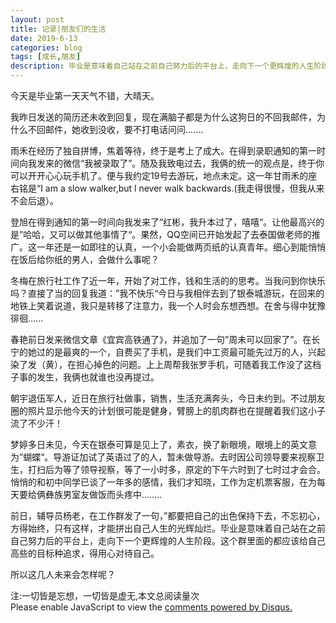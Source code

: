 ```yaml
---
layout: post
title: 记录|朋友们的生活
date: 2019-6-13
categories: blog
tags: [成长,朋友]
description: 毕业是意味着自己站在之前自己努力后的平台上，走向下一个更辉煌的人生阶段。
---
```



今天是毕业第一天天气不错，大晴天。

我昨日发送的简历还未收到回复，现在满脑子都是为什么这狗日的不回我邮件，为什么不回邮件，她收到没收，要不打电话问问.......

雨禾在经历了独自拼博，焦着等待，终于是考上了成大。在得到录职通知的第一时间向我发来的微信“我被录取了”。随及我致电过去，我俩的统一的观点是，终于你可以开开心心玩手机了。便与我约定19号去游玩，地点未定。这一年甘雨禾的座右铭是“I am a slow walker,but l never walk backwards.(我走得很慢，但我从来不会后退）。

登旭在得到通知的第一时间向我发来了“红彬，我升本过了，嘻嘻“。让他最高兴的是”哈哈，又可以做其他事情了“。果然，QQ空间已开始发起了去泰国做老师的推广。这一年还是一如即往的认真，一个小会能做两页纸的认真青年。细心到能悄悄在饭后给你纸的男人，会做什么事呢？

冬梅在旅行社工作了近一年，开始了对工作，钱和生活的的思考。当我问到你快乐吗？直接了当的回复我道：”我不快乐“今日与我相伴去到了银泰城游玩，在回来的地铁上笑着说道，我只是转移了注意力，我一个人时会东想西想。在舍与得中犹豫徘徊......

春艳前日发来微信文章《宜宾高铁通了》，并追加了一句”周未可以回家了”。在长宁的她过的是最爽的一个，自费买了手机，是我们中工资最可能先过万的人，兴起染了发（黄），在担心掉色的问题。上上周帮我张罗手机，可随着我工作没了这档子事的发生，我俩也就谁也没再提过。

朝宇退伍军人，近日在旅行社做事，销售，生活充满奔头，今日未约到。不过朋友圈的照片显示他今天的计划很可能是健身，臂膀上的肌肉群也在提醒着我们这小子流了不少汗！

梦婷多日未见，今天在银泰可算是见上了，素衣，换了新眼境，眼境上的英文意为”蝴蝶“。导游证加试了英语过了的人，暂未做导游。去时因公司领导要来视察卫生，打扫后为等了领导视察，等了一小时多，原定的下午六时到了七时过才会合。悄悄的和初中同学已谈了一年多的感情，我们才知晓，工作为定机票客服，在为每天要给俩彝族男室友做饭而头疼中........

前日，辅导员杨老，在工作群发了一句，”都要把自己的出色保持下去，不忘初心，方得始终，只有这样，才能拼出自己人生的光辉灿烂。毕业是意味着自己站在之前自己努力后的平台上，走向下一个更辉煌的人生阶段。这个群里面的都应该给自己高些的目标种追求，得用心对待自己。

所以这几人未来会怎样呢？

<span id="busuanzi_container_page_pv">
  注:一切皆是忘想，一切皆是虚无,本文总阅读量<span id="busuanzi_value_page_pv"></span>次
</span>


<script id="dsq-count-scr" src="//huiweishijie.disqus.com/count.js" async></script>

<div id="disqus_thread"></div>
<script>

/**
*  RECOMMENDED CONFIGURATION VARIABLES: EDIT AND UNCOMMENT THE SECTION BELOW TO INSERT DYNAMIC VALUES FROM YOUR PLATFORM OR CMS.
*  LEARN WHY DEFINING THESE VARIABLES IS IMPORTANT: https://disqus.com/admin/universalcode/#configuration-variables*/
/*
var disqus_config = function () {
this.page.url = PAGE_URL;  // Replace PAGE_URL with your page's canonical URL variable
this.page.identifier = PAGE_IDENTIFIER; // Replace PAGE_IDENTIFIER with your page's unique identifier variable
};
*/
(function() { // DON'T EDIT BELOW THIS LINE
var d = document, s = d.createElement('script');
s.src = 'https://huiweishijie.disqus.com/embed.js';
s.setAttribute('data-timestamp', +new Date());
(d.head || d.body).appendChild(s);
})();
</script>
<noscript>Please enable JavaScript to view the <a href="https://disqus.com/?ref_noscript">comments powered by Disqus.</a></noscript>


